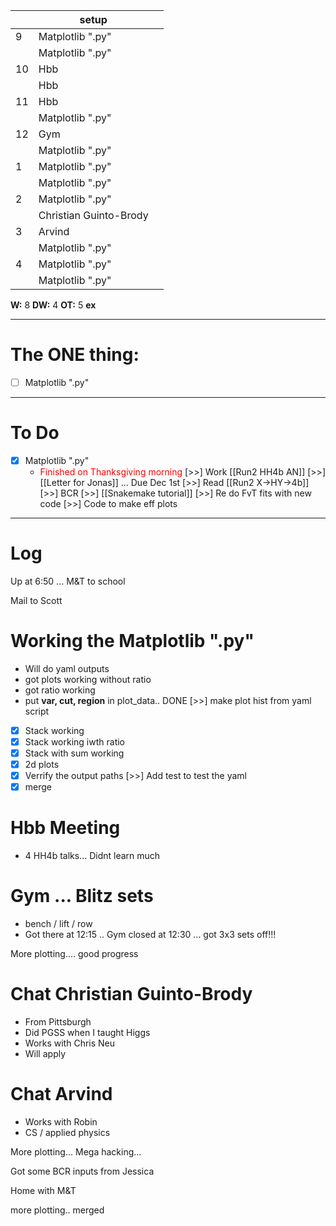 
|     | setup                  |     |
| --- | ---------------------- | --- |
| 9   | Matplotlib ".py"       |     |
|     | Matplotlib ".py"       |     |
| 10  | Hbb                    |     |
|     | Hbb                    |     |
| 11  | Hbb                    |     |
|     | Matplotlib ".py"       |     |
| 12  | Gym                    |     |
|     | Matplotlib ".py"       |     |
| 1   | Matplotlib ".py"       |     |
|     | Matplotlib ".py"       |     |
| 2   | Matplotlib ".py"       |     |
|     | Christian Guinto-Brody |     |
| 3   | Arvind                 |     |
|     | Matplotlib ".py"       |     |
| 4   | Matplotlib ".py"       |     |
|     | Matplotlib ".py"       |     |

**W:** 8 
**DW:** 4
**OT:** 5
**ex** 

---
# The ONE thing: 
- [ ] Matplotlib ".py"

---
# To Do

- [x] Matplotlib ".py"
	- <font color=red> Finished on Thanksgiving morning </font>
 [>>] Work [[Run2 HH4b AN]]
 [>>]  [[Letter for Jonas]] ... Due Dec 1st
 [>>]   Read [[Run2 X->HY->4b]]
 [>>] BCR
 [>>]  [[Snakemake tutorial]] 
 [>>] Re do FvT fits with new code
 [>>] Code to make eff plots 

---

# Log

Up at 6:50 ... M&T to school

Mail to Scott


# Working the Matplotlib ".py"
- Will do yaml outputs
- got plots working without ratio
- got ratio working
- put **var, cut, region** in plot_data.. DONE
 [>>]  make plot hist from yaml script
- [x] Stack working
- [x] Stack working iwth ratio
- [x] Stack with sum working
- [x] 2d plots
- [x] Verrify the output paths
 [>>] Add test to test the yaml 
- [x] merge

# Hbb Meeting
- 4 HH4b talks... Didnt learn much


# Gym ... Blitz sets
- bench / lift / row
- Got there at 12:15 .. Gym closed at 12:30 ... got 3x3 sets off!!! 


More plotting.... good progress

# Chat Christian Guinto-Brody
- From Pittsburgh
- Did PGSS when I taught Higgs 
- Works with Chris Neu
- Will apply

# Chat Arvind
- Works with Robin
- CS / applied physics 

More plotting... Mega hacking...

Got some BCR inputs from Jessica

Home with M&T

more plotting.. merged 

